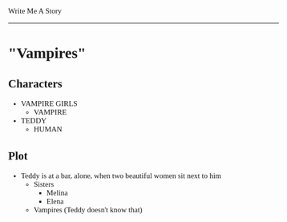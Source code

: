 <style>
    body {
        font-size: 15px;
        font-family: verdana;
    };
</style>

Write Me A Story
****************
"Vampires"
==========

Characters
----------
- VAMPIRE GIRLS
    - VAMPIRE
- TEDDY
    - HUMAN

Plot
----
- Teddy is at a bar, alone, when two beautiful women sit next to him
    - Sisters
        - Melina
        - Elena
    - Vampires (Teddy doesn't know that)